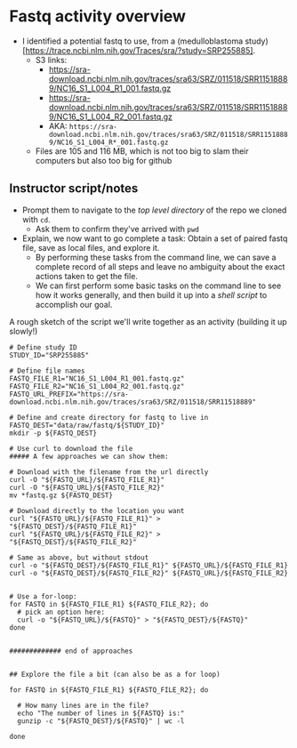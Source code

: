 # Fastq activity overview

+ I identified a potential fastq to use, from a (medulloblastoma study)[https://trace.ncbi.nlm.nih.gov/Traces/sra/?study=SRP255885].
  + S3 links: 
    + https://sra-download.ncbi.nlm.nih.gov/traces/sra63/SRZ/011518/SRR11518889/NC16_S1_L004_R1_001.fastq.gz
    + https://sra-download.ncbi.nlm.nih.gov/traces/sra63/SRZ/011518/SRR11518889/NC16_S1_L004_R2_001.fastq.gz
    + AKA: `https://sra-download.ncbi.nlm.nih.gov/traces/sra63/SRZ/011518/SRR11518889/NC16_S1_L004_R*_001.fastq.gz`
  + Files are 105 and 116 MB, which is not too big to slam their computers but also too big for github


## Instructor script/notes

+ Prompt them to navigate to the _top level directory_ of the repo we cloned with `cd`. 
	+ Ask them to confirm they've arrived with `pwd`
+ Explain, we now want to go complete a task: Obtain a set of paired fastq file, save as local files, and explore it. 
  + By performing these tasks from the command line, we can save a complete record of all steps and leave no ambiguity about the exact actions taken to get the file. 
  + We can first perform some basic tasks on the command line to see how it works generally, and then build it up into a _shell script_ to accomplish our goal.


A rough sketch of the script we'll write together as an activity (building it up slowly!)

```
# Define study ID
STUDY_ID="SRP255885"

# Define file names
FASTQ_FILE_R1="NC16_S1_L004_R1_001.fastq.gz"
FASTQ_FILE_R2="NC16_S1_L004_R2_001.fastq.gz"
FASTQ_URL_PREFIX="https://sra-download.ncbi.nlm.nih.gov/traces/sra63/SRZ/011518/SRR11518889"

# Define and create directory for fastq to live in
FASTQ_DEST="data/raw/fastq/${STUDY_ID}"
mkdir -p ${FASTQ_DEST} 

# Use curl to download the file
##### A few approaches we can show them: 

# Download with the filename from the url directly
curl -O "${FASTQ_URL}/${FASTQ_FILE_R1}"
curl -O "${FASTQ_URL}/${FASTQ_FILE_R2}"
mv *fastq.gz ${FASTQ_DEST} 

# Download directly to the location you want
curl "${FASTQ_URL}/${FASTQ_FILE_R1}" > "${FASTQ_DEST}/${FASTQ_FILE_R1}"
curl "${FASTQ_URL}/${FASTQ_FILE_R2}" > "${FASTQ_DEST}/${FASTQ_FILE_R2}"

# Same as above, but without stdout
curl -o "${FASTQ_DEST}/${FASTQ_FILE_R1}" ${FASTQ_URL}/${FASTQ_FILE_R1}
curl -o "${FASTQ_DEST}/${FASTQ_FILE_R2}" ${FASTQ_URL}/${FASTQ_FILE_R2}


# Use a for-loop:
for FASTQ in ${FASTQ_FILE_R1} ${FASTQ_FILE_R2}; do
  # pick an option here:
  curl -o "${FASTQ_URL}/${FASTQ}" > "${FASTQ_DEST}/${FASTQ}"
done


############# end of approaches


## Explore the file a bit (can also be as a for loop)

for FASTQ in ${FASTQ_FILE_R1} ${FASTQ_FILE_R2}; do

  # How many lines are in the file?
  echo "The number of lines in ${FASTQ} is:"
  gunzip -c "${FASTQ_DEST}/${FASTQ}" | wc -l
  
done
``` 

